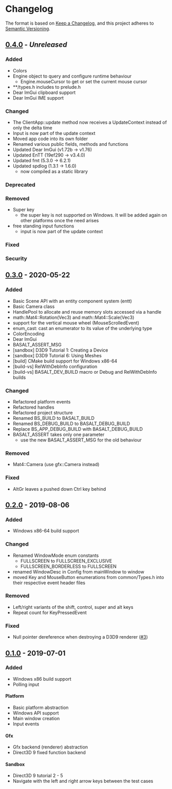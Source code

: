 # Changelog
The format is based on [Keep a Changelog](https://keepachangelog.com/en/1.0.0/),
and this project adheres to [Semantic Versioning](https://semver.org/spec/v2.0.0.html).

## [0.4.0] - *Unreleased*
### Added
- Colors
- Engine object to query and configure runtime behaviour
  - Engine.mouseCursor to get or set the current mouse cursor
- **/types.h includes to prelude.h
- Dear ImGui clipboard support
- Dear ImGui IME support

### Changed
- The ClientApp::update method now receives a UpdateContext instead of only
  the delta time
- Input is now part of the update context
- Moved app code into its own folder
- Renamed various public fields, methods and functions
- Updated Dear ImGui (v1.72b -> v1.76)
- Updated EnTT (19ef290 -> v3.4.0)
- Updated fmt (5.3.0 -> 6.2.1)
- Updated spdlog (1.3.1 -> 1.6.0)
  - now compiled as a static library

### Deprecated

### Removed
- Super key
  - the super key is not supported on Windows. It will be added again on other
    platforms once the need arises
- free standing input functions
  - input is now part of the update context

### Fixed

### Security

## [0.3.0] - 2020-05-22
### Added
- Basic Scene API with an entity component system (entt)
- Basic Camera class
- HandlePool to allocate and reuse memory slots accessed via a handle
- math::Mat4::Rotation(Vec3) and math::Mat4::Scale(Vec3)
- support for the vertical mouse wheel (MouseScrolledEvent)
- enum_cast: cast an enumerator to its value of the underlying type
- ColorEncoding
- Dear ImGui
- BASALT_ASSERT_MSG
- [sandbox] D3D9 Tutorial 1: Creating a Device
- [sandbox] D3D9 Tutorial 6: Using Meshes
- [build] CMake build support for Windows x86-64
- [build-vs] RelWithDebInfo configuration
- [build-vs] BASALT_DEV_BUILD macro or Debug and RelWithDebInfo builds

### Changed
- Refactored platform events
- Refactored handles
- Refactored project structure
- Renamed BS_BUILD to BASALT_BUILD
- Renamed BS_DEBUG_BUILD to BASALT_DEBUG_BUILD
- Replace BS_APP_DEBUG_BUILD with BASALT_DEBUG_BUILD
- BASALT_ASSERT takes only one parameter
  - use the new BASALT_ASSERT_MSG for the old behaviour

### Removed
- Mat4::Camera (use gfx::Camera instead)

### Fixed
- AltGr leaves a pushed down Ctrl key behind

## [0.2.0] - 2019-08-06
### Added
- Windows x86-64 build support

### Changed
- Renamed WindowMode enum constants
  - FULLSCREEN to FULLSCREEN_EXCLUSIVE
  - FULLSCREEN_BORDERLESS to FULLSCREEN
- renamed WindowDesc in Config from mainWindow to window
- moved Key and MouseButton enumerations from common/Types.h into their
  respective event header files

### Removed
- Left/right variants of the shift, control, super and alt keys
- Repeat count for KeyPressedEvent

### Fixed
- Null pointer dereference when destroying a D3D9 renderer
  ([#3](https://github.com/juli27/basaltcpp/issues/3))

## [0.1.0] - 2019-07-01
### Added
- Windows x86 build support
- Polling input

#### Platform
- Basic platform abstraction
- Windows API support
- Main window creation
- Input events

#### Gfx
- Gfx backend (renderer) abstraction
- Direct3D 9 fixed function backend

#### Sandbox
- Direct3D 9 tutorial 2 - 5
- Navigate with the left and right arrow keys between the test cases

[0.4.0]: https://github.com/juli27/basaltcpp/compare/v0.3.0...HEAD
[0.3.0]: https://github.com/juli27/basaltcpp/releases/tag/v0.3.0
[0.2.0]: https://github.com/juli27/basaltcpp/releases/tag/v0.2.0
[0.1.0]: https://github.com/juli27/basaltcpp/releases/tag/v0.1.0
